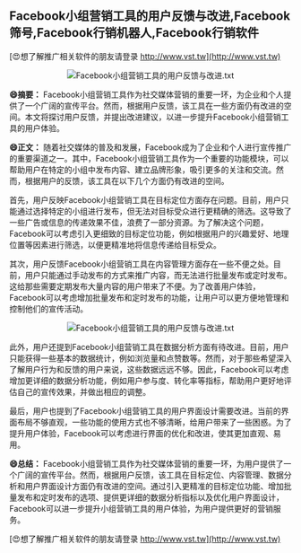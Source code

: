 ## **Facebook小组营销工具的用户反馈与改进,Facebook筛号,Facebook行销机器人,Facebook行销软件**

[😍想了解推广相关软件的朋友请登录 http://www.vst.tw](http://www.vst.tw)

 <center><img src="https://vst.tw/MP4/tuiguang/png/4.png" alt="Facebook小组营销工具的用户反馈与改进.txt"></center>

**😄摘要：**
Facebook小组营销工具作为社交媒体营销的重要一环，为企业和个人提供了一个广阔的宣传平台。然而，根据用户反馈，该工具在一些方面仍有改进的空间。本文将探讨用户反馈，并提出改进建议，以进一步提升Facebook小组营销工具的用户体验。

**😄正文：**
随着社交媒体的普及和发展，Facebook成为了企业和个人进行宣传推广的重要渠道之一。其中，Facebook小组营销工具作为一个重要的功能模块，可以帮助用户在特定的小组中发布内容、建立品牌形象，吸引更多的关注和交流。然而，根据用户的反馈，该工具在以下几个方面仍有改进的空间。

首先，用户反映Facebook小组营销工具在目标定位方面存在问题。目前，用户只能通过选择特定的小组进行发布，但无法对目标受众进行更精确的筛选。这导致了一些广告或信息的传递效果不佳，浪费了一部分资源。为了解决这个问题，Facebook可以考虑引入更细致的目标定位功能，例如根据用户的兴趣爱好、地理位置等因素进行筛选，以便更精准地将信息传递给目标受众。

其次，用户反馈Facebook小组营销工具在内容管理方面存在一些不便之处。目前，用户只能通过手动发布的方式来推广内容，而无法进行批量发布或定时发布。这给那些需要定期发布大量内容的用户带来了不便。为了改善用户体验，Facebook可以考虑增加批量发布和定时发布的功能，让用户可以更方便地管理和控制他们的宣传活动。

 <center><img src="https://vst.tw/MP4/tuiguang/png/8.png" alt="Facebook小组营销工具的用户反馈与改进.txt"></center>

此外，用户还提到Facebook小组营销工具在数据分析方面有待改进。目前，用户只能获得一些基本的数据统计，例如浏览量和点赞数等。然而，对于那些希望深入了解用户行为和反馈的用户来说，这些数据远远不够。因此，Facebook可以考虑增加更详细的数据分析功能，例如用户参与度、转化率等指标，帮助用户更好地评估自己的宣传效果，并做出相应的调整。

最后，用户也提到了Facebook小组营销工具的用户界面设计需要改进。当前的界面布局不够直观，一些功能的使用方式也不够清晰，给用户带来了一些困惑。为了提升用户体验，Facebook可以考虑进行界面的优化和改进，使其更加直观、易用。

**😄总结：**
Facebook小组营销工具作为社交媒体营销的重要一环，为用户提供了一个广阔的宣传平台。然而，根据用户反馈，该工具在目标定位、内容管理、数据分析和用户界面设计方面仍有改进的空间。通过引入更精准的目标定位功能、增加批量发布和定时发布的选项、提供更详细的数据分析指标以及优化用户界面设计，Facebook可以进一步提升小组营销工具的用户体验，为用户提供更好的营销服务。

[😍想了解推广相关软件的朋友请登录 http://www.vst.tw](http://www.vst.tw)



